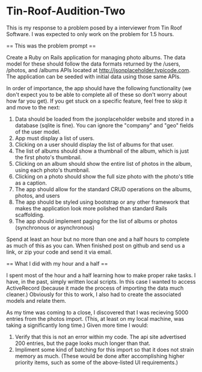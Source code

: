 # Tin-Roof-Audition-Two
This is my response to a problem posed by a interviewer from Tin Roof Software. I was expected to only work on the problem for 1.5 hours.

== This was the problem prompt ==

  Create a Ruby on Rails application for managing photo albums. The data model for these should follow the data formats returned by the /users, /photos, and /albums APIs located at http://jsonplaceholder.typicode.com. The application can be seeded with initial data using those same APIs. 
 
In order of importance, the app should have the following functionality (we don't expect you to be able to complete all of these so don't worry about how far you get). If you get stuck on a specific feature, feel free to skip it and move to the next:
 
1. Data should be loaded from the jsonplaceholder website and stored in a database (sqlite is fine). You can ignore the "company" and "geo" fields of the user model. 
2. App must display a list of users. 
3. Clicking on a user should display the list of albums for that user.
4. The list of albums should show a thumbnail of the album, which is just the first photo's thumbnail.
5. Clicking on an album should show the entire list of photos in the album, using each photo's thumbnail.
6. Clicking on a photo should show the full size photo with the photo's title as a caption.
7. The app should allow for the standard CRUD operations on the albums, photos, and users
8. The app should be styled using bootstrap or any other framework that makes the application look more polished than standard Rails scaffolding. 
9. The app should implement paging for the list of albums or photos (synchronous or asynchronous)
 
Spend at least an hour but no more than one and a half hours to complete as much of this as you can. When finished post on github and send us a link, or zip your code and send it via email. 

== What I did with my hour and a half ==

I spent most of the hour and a half learning how to make proper rake tasks. I have, in the past, simply written local scripts. In this case I wanted to access ActiveRecord (because it made the process of importing the data much cleaner.) Obviously for this to work, I also had to create the associated models and relate them.

As my time was coming to a close, I discovered that I was recieving 5000 entries from the photos import. (This, at least on my local machine, was taking a significantly long time.) Given more time I would: 
1. Verify that this is not an error within my code. The api site advertised 200 entries, but the page looks much longer than that.
2. Impliment some kind of batching for this import so that it does not strain memory as much.
(These would be done after accomplishing higher priority items, such as some of the above-listed UI requirements.)
